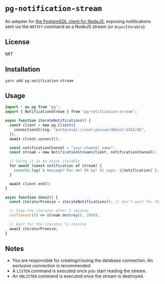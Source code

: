 # `pg-notification-stream`

An adapter for [the PostgreSQL client for NodeJS](https://node-postgres.com/), exposing notifications sent via the
`NOTIFY` command as a NodeJS stream (or `AsyncIterable`).

## License

MIT

## Installation

```shell
yarn add pg-notification-stream
```

## Usage

```typescript
import * as pg from "pg";
import { NotificationStream } from "pg-notification-stream";

async function iterateNotifications() {
  const client = new pg.Client({
    connectionString: "postgresql://user:password@host:5432/db",
  });
  await client.connect();

  const notificationChannel = "your_channel_name";
  const stream = new NotificationStream(client, notificationChannel);

  // Using it as an async iterable
  for await (const notification of stream) {
    console.log(`A message? For me? Oh my! It says: ${notification}`);
  }

  await client.end();
}

async function demo2() {
  const iteratorPromise = iterateNotifications(); // don't wait for this promise, for demo purposes

  // Stop the iterator after 2 seconds
  setTimeout(() => stream.destroy(), 2000);

  // Wait for the iterator to resolve
  await iteratorPromise;
}
```

## Notes

- You are responsible for creating/closing the database connection. An exclusive connection is recommended.
- A `LISTEN` command is executed once you start reading the stream.
- An `UNLISTEN` command is executed once the stream is destroyed.
